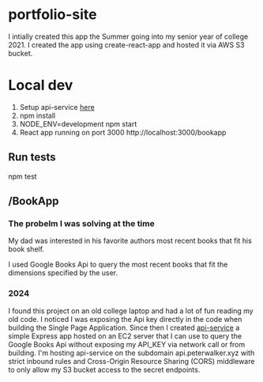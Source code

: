 # portfolio-site

I intially created this app the Summer going into my senior year of college 2021. I created the app using create-react-app and hosted it via AWS S3 bucket.

# Local dev
1. Setup api-service [here](https://github.com/petertimwalker/api-service?tab=readme-ov-file#local-dev)
2. npm install
3. NODE_ENV=development npm start
4. React app running on port 3000 http://localhost:3000/bookapp

## Run tests
npm test 

## /BookApp

### The probelm I was solving at the time

My dad was interested in his favorite authors most recent books that fit his book shelf.

I used Google Books Api to query the most recent books that fit the dimensions specified by the user.

### 2024

I found this project on an old college laptop and had a lot of fun reading my old code.
I noticed I was exposing the Api key directly in the code when building the Single Page Application.
Since then I created [api-service](https://github.com/petertimwalker/api-service) a simple Express app hosted on an EC2 server that I can use to query the Google Books Api without exposing my API_KEY via network call or from building.
I'm hosting api-service on the subdomain api.peterwalker.xyz with strict inbound rules and Cross-Origin Resource Sharing (CORS) middleware to only allow my S3 bucket access to the secret endpoints.
